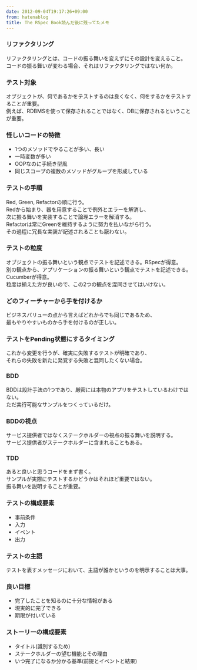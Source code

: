 ```yaml
---
date: 2012-09-04T19:17:26+09:00
from: hatenablog
title: The RSpec Book読んだ後に残ってたメモ
---
```

### リファクタリング

リファクタリングとは、コードの振る舞いを変えずにその設計を変えること。  
コードの振る舞いが変わる場合、それはリファクタリングではない何か。

### テスト対象

オブジェクトが、何であるかをテストするのは良くなく、何をするかをテストすることが重要。  
例えば、RDBMSを使って保存されることではなく、DBに保存されるということが重要。

### 怪しいコードの特徴

- 1つのメソッドでやることが多い、長い
- 一時変数が多い
- OOPなのに手続き型風
- 同じスコープの複数のメソッドがグループを形成している

### テストの手順

Red, Green, Refactorの順に行う。  
Redから始まり、器を用意することで例外とエラーを解消し、  
次に振る舞いを実装することで論理エラーを解消する。  
Refactorは常にGreenを維持するように努力を払いながら行う。  
その過程に冗長な実装が記述されることも厭わない。

### テストの粒度

オブジェクトの振る舞いという観点でテストを記述できる。RSpecが得意。  
別の観点から、アプリケーションの振る舞いという観点でテストを記述できる。Cucumberが得意。  
粒度は揃えた方が良いので、この2つの観点を混同させてはいけない。

### どのフィーチャーから手を付けるか

ビジネスバリューの点から言えばどれからでも同じであるため、  
最もやりやすいものから手を付けるのが正しい。

### テストをPending状態にするタイミング

これから変更を行うが、確実に失敗するテストが明確であり、  
それらの失敗を新たに発覚する失敗と混同したくない場合。

### BDD

BDDは設計手法の1つであり、厳密には本物のアプリをテストしているわけではない。  
ただ実行可能なサンプルをつくっているだけ。

### BDDの視点

サービス提供者ではなくステークホルダーの視点の振る舞いを説明する。  
サービス提供者がステークホルダーに含まれることもある。

### TDD

あると良いと思うコードをまず書く。  
サンプルが実際にテストするかどうかはそれほど重要ではない。  
振る舞いを説明することが重要。

### テストの構成要素

- 事前条件
- 入力
- イベント
- 出力

### テストの主語

テストを表すメッセージにおいて、主語が誰かというのを明示することは大事。

### 良い目標

- 完了したことを知るのに十分な情報がある
- 現実的に完了できる
- 期限が付いている

### ストーリーの構成要素

- タイトル(識別するため)
- ステークホルダーの望む機能とその理由
- いつ完了になるか分かる基準(前提とイベントと結果)

